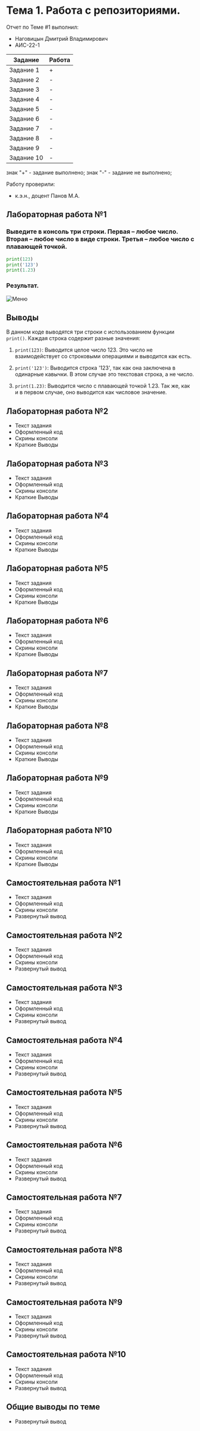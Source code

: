 # Тема 1. Работа с репозиториями.
Отчет по Теме #1 выполнил:
- Наговицын Дмитрий Владимирович
- АИС-22-1

| Задание | Работа |
| ------ | ------ |
| Задание 1 | + |
| Задание 2 | - |
| Задание 3 | - |
| Задание 4 | - |
| Задание 5 | - |
| Задание 6 | - |
| Задание 7 | - |
| Задание 8 | - |
| Задание 9 | - |
| Задание 10 | - |

знак "+" - задание выполнено; знак "-" - задание не выполнено;

Работу проверили:
- к.э.н., доцент Панов М.А.

## Лабораторная работа №1
### Выведите в консоль три строки. Первая – любое число. Вторая – любое число в виде строки. Третья – любое число с плавающей точкой.

```python
print(123)
print('123')
print(1.23)
```
### Результат.
![Меню](https://github.com/vnika2003/Software_Engineering/blob/Тема_2/pic/Lab2_1.png)

## Выводы

В данном коде выводятся три строки с использованием функции `print()`. Каждая строка содержит разные значения:

1. `print(123)`: Выводится целое число 123. Это число не взаимодействует со строковыми операциями и выводится как есть.

2. `print('123')`: Выводится строка '123', так как она заключена в одинарные кавычки. В этом случае это текстовая строка, а не число.

3. `print(1.23)`: Выводится число с плавающей точкой 1.23. Так же, как и в первом случае, оно выводится как числовое значение.

## Лабораторная работа №2
- Текст задания
- Оформленный код
- Скрины консоли
- Краткие Выводы

## Лабораторная работа №3
- Текст задания
- Оформленный код
- Скрины консоли
- Краткие Выводы
  
## Лабораторная работа №4
- Текст задания
- Оформленный код
- Скрины консоли
- Краткие Выводы

## Лабораторная работа №5
- Текст задания
- Оформленный код
- Скрины консоли
- Краткие Выводы

## Лабораторная работа №6
- Текст задания
- Оформленный код
- Скрины консоли
- Краткие Выводы

## Лабораторная работа №7
- Текст задания
- Оформленный код
- Скрины консоли
- Краткие Выводы

## Лабораторная работа №8
- Текст задания
- Оформленный код
- Скрины консоли
- Краткие Выводы

## Лабораторная работа №9
- Текст задания
- Оформленный код
- Скрины консоли
- Краткие Выводы

## Лабораторная работа №10
- Текст задания
- Оформленный код
- Скрины консоли
- Краткие Выводы

## Самостоятельная работа №1
- Текст задания
- Оформленный код
- Скрины консоли
- Развернутый вывод
  
## Самостоятельная работа №2
- Текст задания
- Оформленный код
- Скрины консоли
- Развернутый вывод
  
## Самостоятельная работа №3
- Текст задания
- Оформленный код
- Скрины консоли
- Развернутый вывод
  
## Самостоятельная работа №4
- Текст задания
- Оформленный код
- Скрины консоли
- Развернутый вывод
  
## Самостоятельная работа №5
- Текст задания
- Оформленный код
- Скрины консоли
- Развернутый вывод
  
## Самостоятельная работа №6
- Текст задания
- Оформленный код
- Скрины консоли
- Развернутый вывод
  
## Самостоятельная работа №7
- Текст задания
- Оформленный код
- Скрины консоли
- Развернутый вывод
  
## Самостоятельная работа №8
- Текст задания
- Оформленный код
- Скрины консоли
- Развернутый вывод
  
## Самостоятельная работа №9
- Текст задания
- Оформленный код
- Скрины консоли
- Развернутый вывод
  
## Самостоятельная работа №10
- Текст задания
- Оформленный код
- Скрины консоли
- Развернутый вывод

## Общие выводы по теме
- Развернутый вывод
